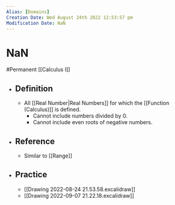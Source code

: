 ```yaml
---
Alias: [Domains]
Creation Date: Wed August 24th 2022 12:53:57 pm 
Modification Date: NaN
---
```

# NaN
#Permanent [[Calculus I]]

- ## Definition
	- All [[Real Number|Real Numbers]] for which the [[Function (Calculus)]] is defined.
		- Cannot include numbers divided by 0.
		- Cannot include even roots of negative numbers.
- ## Reference
	- Similar to [[Range]]
- ## Practice
	- [[Drawing 2022-08-24 21.53.58.excalidraw]]
	- [[Drawing 2022-09-07 21.22.18.excalidraw]]